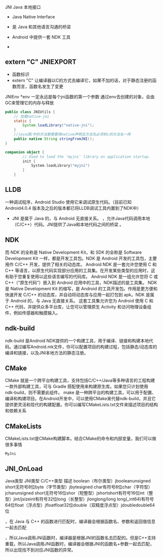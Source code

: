 JNI Java 本地接口

- Java Native Interface 

- 是 Java 和其他语言沟通的桥梁
- Android 中提供一套 NDK 工具
- 

## extern "C" JNIEXPORT
- 函数标识
- extern "C" 让编译器以C的方式去编译它，如果不加的话，对于静态注册的函数而言，函数名发生了变更

JNIEnv *env 一定永远是每个jni函数的第一个参数  通过env去创建的对象，会由GC来管理它的内存与释放


```java
public class JNIUtils {
    // 加载native-jni
    static {
        System.loadLibrary("native-jni");
    }
    //java调C中的方法都需要用native声明且方法名必须和c的方法名一样
    public native String stringFromJNI();
}
```


```kotlin
companion object {
        // Used to load the 'myjni' library on application startup.
        init {
            System.loadLibrary("myjni")
        }
    }
```


##   LLDB
一种调试程序，Android Studio 使用它来调试原生代码。（目前已知 Android4.0.4 版本及之后的版本都已将LLDB调试工具内置到了NDK中）



- JNI 是属于 Java 的，与 Android 无直接关系。
，允许Java代码调用本地（C/C++）代码。JNI提供了Java和本地代码之间的桥梁 。


## NDK
而 NDK 的全称是 Native Development Kit，和 SDK 的全称是 Software Development Kit 一样，都是开发工具包。NDK 是 Android 开发的工具包，主要用作 C/C++ 开发，提供了相关的动态库。
Android NDK 是一套允许您使用 C 和 C++ 等语言，以原生代码实现部分应用的工具集。在开发某些类型的应用时，这有助于您重复使用以这些语言编写的代码库。
Android NDK 是一组允许您将 C 或 C++（“原生代码”）嵌入到 Android 应用中的工具，NDK描述的是工具集。
NDK 是 Native Development Kit 的缩写，是 Android 的工具开发包。作用是更方便和快速开发 C/C++ 的动态库，并自动将动态库与应用一起打包到 apk。NDK 是属于 Android 的，与 Java 无直接关系。
这套工具集允许您为 Android 使用 C 和 C++ 代码，并提供众多平台库，让您可以管理原生 Activity 和访问物理设备组件，例如传感器和触摸输入。



## ndk-build
ndk-build 是Android NDK提供的一个构建工具，用于编译、链接和构建本地代码。通过编写Android.mk文件，你可以配置项目的构建过程，包括静态/动态库的编译和链接，以及JNI本地方法的静态注册。


## CMake
CMake 就是一个跨平台构建工具，支持包括C/C++/Java等多种语言的工程构建
一款外部构建工具，可与 Gradle 搭配使用来构建原生库。如果您只计划使用 ndk-build，则不需要此组件。
make 是一种跨平台的构建工具，可以用于配置、编译和构建项目。在Android开发中，可以使用CMake来代替ndk-build，并且它提供更灵活和现代的构建配置。你可以编写CMakeLists.txt文件来描述项目的结构和依赖关系


## CMakeLists

CMakeLists.txt是CMake构建脚本。结合CMake的命令和内部变量，我们可以做很多事情



```
MyJni
```

## JNI_OnLoad




 
Java类型  JNI类型  C/C++类型   描述
boolean（布尔类型）jbooleanunsigned short无符号8位byte（字节类型）jbytesigned char有符号8位char（字符型）jcharunsigned short无符号16位shor（短整型）jshortshort有符号16位int（整型）jint/jsizeint有符号32位long（长整型）jlonglong/long long(_int64)有符号64位float（浮点型）jfloatfloat32位double（双精度浮点型）jdoubledouble64位
 
，在 Java 与 C++ 的函数进行匹配时，编译器会根据函数名、参数和返回值信息一起去匹配

，所以Java调用JNI函数时，编译器是根据JNI的函数名去匹配的。但是C++支持重载，所以Java调用JNI函数时，编译器会根据JNI的函数名+参数一起去匹配，所以出现找不到对应JNI函数的异常。



